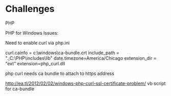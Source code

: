 Challenges
==========


PHP

PHP for Windows Issues:

Need to enable curl via php.ini

curl.cainfo = c:\windows\ca-bundle.crt
include_path = ".;C:\PHP\includes\lib"
date.timezone=America/Chicago
extension_dir = "ext"
extension=php_curl.dll

php curl needs ca bundle to attach to https address

http://ea.tl/2012/02/02/windows-php-curl-ssl-certificate-problem/
vb script for ca-bundle

